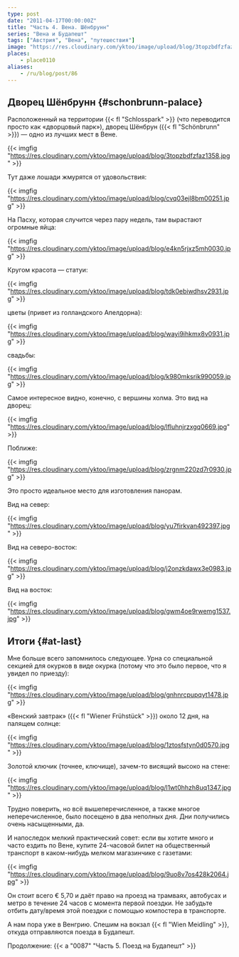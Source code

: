 ```yaml
---
type: post
date: "2011-04-17T00:00:00Z"
title: "Часть 4. Вена. Шёнбрунн"
series: "Вена и Будапешт"
tags: ["Австрия", "Вена", "путешествия"]
image: "https://res.cloudinary.com/yktoo/image/upload/blog/3topzbdfzfaz1358.jpg"
places:
    - place0110
aliases:
    - /ru/blog/post/86
---
```


## Дворец Шёнбрунн {#schonbrunn-palace}

Расположенный на территории {{< fl "Schlosspark" >}} (что переводится просто как «дворцовый парк»), дворец Шёнбрун ({{< fl "Schönbrunn" >}}) — одно из лучших мест в Вене.

{{< imgfig "https://res.cloudinary.com/yktoo/image/upload/blog/3topzbdfzfaz1358.jpg" >}}

<!--more-->

Тут даже лошади жмурятся от удовольствия:

{{< imgfig "https://res.cloudinary.com/yktoo/image/upload/blog/cvq03ejl8bm00251.jpg" >}}

На Пасху, которая случится через пару недель, там вырастают огромные яйца:

{{< imgfig "https://res.cloudinary.com/yktoo/image/upload/blog/e4kn5rjxz5mh0030.jpg" >}}

Кругом красота — статуи:

{{< imgfig "https://res.cloudinary.com/yktoo/image/upload/blog/tdk0ebiwdhsv2931.jpg" >}}

цветы (привет из голландского Апелдорна):

{{< imgfig "https://res.cloudinary.com/yktoo/image/upload/blog/wayi9ihkmx8v0931.jpg" >}}

свадьбы:

{{< imgfig "https://res.cloudinary.com/yktoo/image/upload/blog/k980mksrik990059.jpg" >}}

Самое интересное видно, конечно, с вершины холма. Это вид на дворец:

{{< imgfig "https://res.cloudinary.com/yktoo/image/upload/blog/lfluhnjrzxgq0669.jpg" >}}

Поближе:

{{< imgfig "https://res.cloudinary.com/yktoo/image/upload/blog/zrgnm220zd7r0930.jpg" >}}

Это просто идеальное место для изготовления панорам.

Вид на север:

{{< imgfig "https://res.cloudinary.com/yktoo/image/upload/blog/yu7firkvan492397.jpg" >}}

Вид на северо-восток:

{{< imgfig "https://res.cloudinary.com/yktoo/image/upload/blog/j2onzkdawx3e0983.jpg" >}}

Вид на восток:

{{< imgfig "https://res.cloudinary.com/yktoo/image/upload/blog/gwm4oe9rwemg1537.jpg" >}}

## Итоги {#at-last}

Мне больше всего запомнилось следующее. Урна со специальной секцией для окурков в виде окурка (потому что это было первое, что я увидел по приезду):

{{< imgfig "https://res.cloudinary.com/yktoo/image/upload/blog/gnhnrcpupqyt1478.jpg" >}}

«Венский завтрак» ({{< fl "Wiener Frühstück" >}}) около 12 дня, на палящем солнце:

{{< imgfig "https://res.cloudinary.com/yktoo/image/upload/blog/1ztosfstyn0d0570.jpg" >}}

Золотой ключик (точнее, ключище), зачем-то висящий высоко на стене:

{{< imgfig "https://res.cloudinary.com/yktoo/image/upload/blog/l1wt0hhzh8uq1347.jpg" >}}

Трудно поверить, но всё вышеперечисленное, а также многое неперечисленное, было посещено в два неполных дня. Дни получились очень насыщенными, да.

И напоследок мелкий практический совет: если вы хотите много и часто ездить по Вене, купите 24-часовой билет на общественный транспорт в каком-нибудь мелком магазинчике с газетами:

{{< imgfig "https://res.cloudinary.com/yktoo/image/upload/blog/9uo8v7os428k2064.jpg" >}}

Он стоит всего € 5,70 и даёт право на проезд на трамваях, автобусах и метро в течение 24 часов с момента первой поездки. Не забудьте отбить дату/время этой поездки с помощью компостера в транспорте.

А нам пора уже в Венгрию. Спешим на вокзал {{< fl "Wien Meidling" >}}, откуда отправляются поезда в Будапешт.

Продолжение: {{< a "0087" "Часть 5. Поезд на Будапешт" >}}
